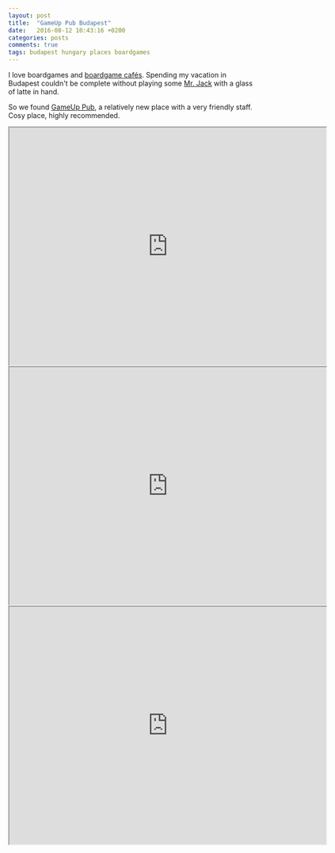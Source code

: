 ```yaml
---
layout: post
title:  "GameUp Pub Budapest"
date:   2016-08-12 10:43:16 +0200
categories: posts
comments: true
tags: budapest hungary places boardgames
---
```

I love boardgames and [boardgame cafés](http://gaboratorium.xyz/2015/06/10/the-best-cafe-in-copenhagen/). Spending my vacation in Budapest couldn't be complete without playing some [Mr. Jack](https://boardgamegeek.com/boardgame/55427/mr-jack-new-york) with a glass of latte in hand.

So we found [GameUp Pub](http://gameup.hu/), a relatively new place with a very friendly staff. Cosy place, highly recommended.

<iframe src="https://drive.google.com/file/d/0B4vZ8mV5VTD9X2dUUWM0SWRLWHc/preview" width="640" height="480"></iframe>

<iframe src="https://drive.google.com/file/d/0B4vZ8mV5VTD9Uy0xVnl3TWI2aFU/preview" width="640" height="480"></iframe>

<iframe src="https://drive.google.com/file/d/0B4vZ8mV5VTD9NkkxZG9xellXeWc/preview" width="640" height="480"></iframe>